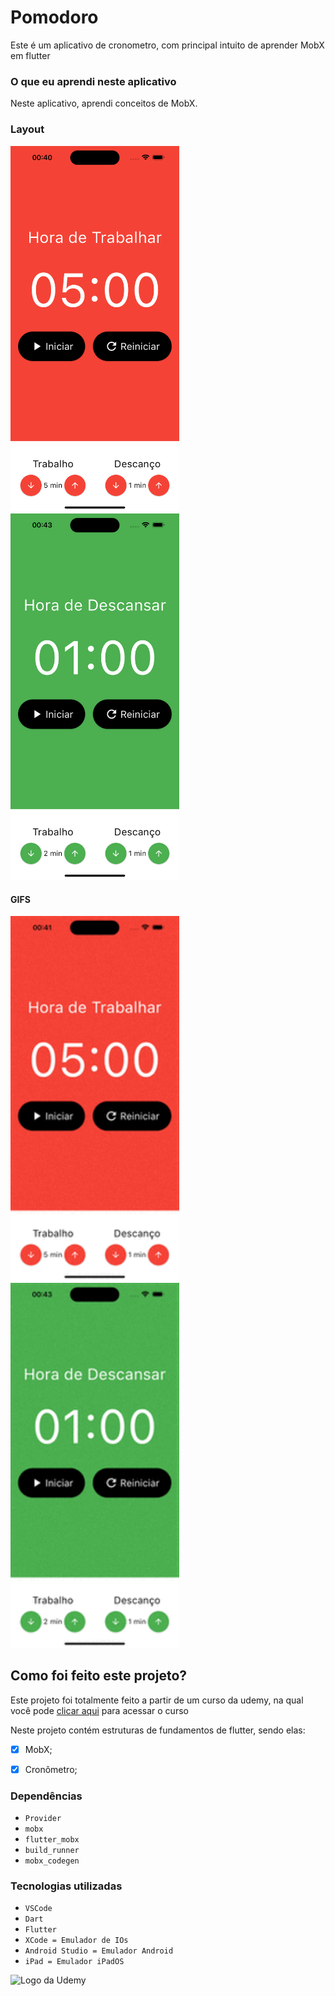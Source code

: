 # Pomodoro
Este é um aplicativo de cronometro, com principal intuito de aprender MobX em flutter

### O que eu aprendi neste aplicativo
Neste aplicativo, aprendi conceitos de MobX.
<br>

### Layout

<img src="./assets/imgs/PomodoroAppIMG.png" alt="Trabalhando" width="270px"> <img src="./assets/imgs/DescansarIMG.png" alt="Descansando" width="270px">

#### GIFS

<img src="./assets/gifs/GifPomodoroApp.gif" alt="TrabalhandoGif" width="270px"> <img src="./assets/gifs/GifDescansarApp.gif" alt="DescansandoGif" width="270px">

## Como foi feito este projeto?

Este projeto foi totalmente feito a partir de um curso da udemy, na qual você pode [clicar aqui](https://www.udemy.com/course/curso-flutter/?couponCode=ST6MT42324) para acessar o curso<br>

Neste projeto contém estruturas de fundamentos de flutter, sendo elas:
- [X] MobX;
- [X] Cronômetro;


### Dependências
- ``Provider``
- ``mobx``
- ``flutter_mobx``
- ``build_runner``
- ``mobx_codegen``

### Tecnologias utilizadas
- ``VSCode``
- ``Dart``
- ``Flutter``
- ``XCode = Emulador de IOs``
- ``Android Studio = Emulador Android``
- ``iPad = Emulador iPadOS``

<img src="https://github.com/ArthurRCastilho/Fundamentos_Dart/blob/main/img/UdemyImg.png" alt="Logo da Udemy">
